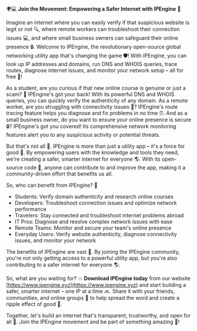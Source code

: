 🌍💻 **Join the Movement: Empowering a Safer Internet with IPEngine** 🚀

Imagine an internet where you can easily verify if that suspicious website is legit or not 🔍, where remote workers can troubleshoot their connection issues 💻, and where small business owners can safeguard their online presence 🔒. Welcome to IPEngine, the revolutionary open-source global networking utility app that's changing the game 🛡️! With IPEngine, you can look up IP addresses and domains, run DNS and WHOIS queries, trace routes, diagnose internet issues, and monitor your network setup – all for free 💸!

As a student, are you curious if that new online course is genuine or just a scam? 🔎 IPEngine's got your back! With its powerful DNS and WHOIS queries, you can quickly verify the authenticity of any domain. As a remote worker, are you struggling with connectivity issues 📱? IPEngine's route tracing feature helps you diagnose and fix problems in no time ⏰. And as a small business owner, do you want to ensure your online presence is secure 🔒? IPEngine's got you covered! Its comprehensive network monitoring features alert you to any suspicious activity or potential threats.

But that's not all 🤔. IPEngine is more than just a utility app – it's a force for good 🌟. By empowering users with the knowledge and tools they need, we're creating a safer, smarter internet for everyone 🌎. With its open-source code 👀, anyone can contribute to and improve the app, making it a community-driven effort that benefits us all.

So, who can benefit from IPEngine? 🤔

* Students: Verify domain authenticity and research online courses
* Developers: Troubleshoot connection issues and optimize network performance
* Travelers: Stay connected and troubleshoot internet problems abroad
* IT Pros: Diagnose and resolve complex network issues with ease
* Remote Teams: Monitor and secure your team's online presence
* Everyday Users: Verify website authenticity, diagnose connectivity issues, and monitor your network

The benefits of IPEngine are vast 🌈. By joining the IPEngine community, you're not only getting access to a powerful utility app, but you're also contributing to a safer internet for everyone 🌎.

So, what are you waiting for? 💥 **Download IPEngine today** from our website [https://www.ipengine.xyz](https://www.ipengine.xyz) and start building a safer, smarter internet – one IP at a time 🔜. Share it with your friends, communities, and online groups 🤩 to help spread the word and create a ripple effect of good 🌊.

Together, let's build an internet that's transparent, trustworthy, and open for all 🌟. Join the IPEngine movement and be part of something amazing 🎉!
